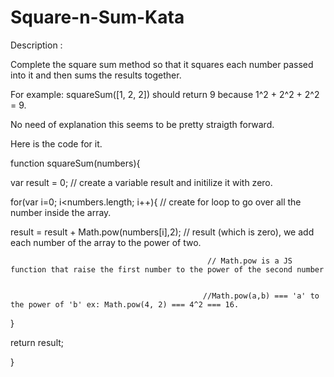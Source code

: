 # Square-n-Sum-Kata



Description :


Complete the square sum method so that it squares each number passed into it and then sums the results together.


For example: squareSum([1, 2, 2]) should return 9 because 1^2 + 2^2 + 2^2 = 9.


No need of explanation this seems to be pretty straigth forward. 

Here is the code for it. 


function squareSum(numbers){

var result = 0;                                   // create a variable result and initilize it with zero.

for(var i=0; i<numbers.length; i++){              // create for loop to go over all the number inside the array.

  result = result + Math.pow(numbers[i],2);       // result (which is zero), we add each number of the array to the power of two.
  
                                                // Math.pow is a JS function that raise the first number to the power of the second number
  
  
                                               //Math.pow(a,b) === 'a' to the power of 'b' ex: Math.pow(4, 2) === 4^2 === 16.
  }

return result;

}
